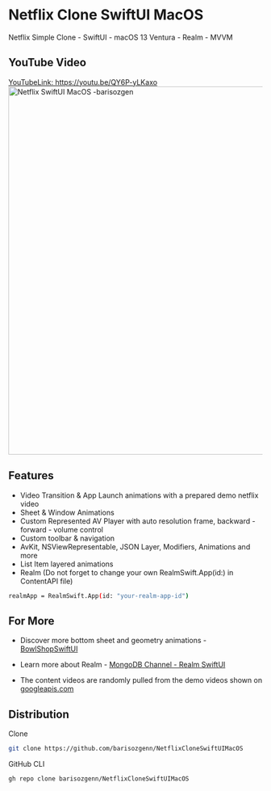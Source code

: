 # Netflix Clone SwiftUI MacOS
Netflix Simple Clone - SwiftUI - macOS 13 Ventura - Realm - MVVM


## YouTube Video
<a href="https://youtu.be/QY6P-yLKaxo" target="_blank">
YouTubeLink: https://youtu.be/QY6P-yLKaxo
<img src="https://repository-images.githubusercontent.com/566767799/cc600d49-f9ad-417d-bec5-5beae50adf99" width="729" title="Netflix SwiftUI MacOS -barisozgen"/>
</a>

## Features
- Video Transition & App Launch animations with a prepared demo netflix video
- Sheet & Window Animations
- Custom Represented AV Player with auto resolution frame, backward - forward - volume control
- Custom toolbar & navigation
- AvKit, NSViewRepresentable, JSON Layer, Modifiers, Animations and more
- List Item layered animations
- Realm (Do not forget to change your own RealmSwift.App(id:) in ContentAPI file)
```bash
realmApp = RealmSwift.App(id: "your-realm-app-id")
```

## For More

- Discover more bottom sheet and geometry animations - [BowlShopSwiftUI](https://github.com/barisozgenn/BowlShopSwiftUI)

- Learn more about Realm - <a href="https://youtu.be/lSp95xkvo1U" target="_blank">MongoDB Channel - Realm SwiftUI</a>
  
- The content videos are randomly pulled from the demo videos shown on <a href="https://commondatastorage.googleapis.com/gtv-videos-bucket/" target="_blank">googleapis.com</a>

## Distribution

Clone

```bash
git clone https://github.com/barisozgenn/NetflixCloneSwiftUIMacOS
```
GitHub CLI

```bash
gh repo clone barisozgenn/NetflixCloneSwiftUIMacOS
```
